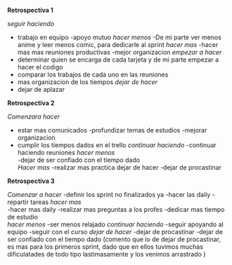**Retrospectiva 1**

*seguir haciendo*
 - trabajo en equipo 
 -apoyo mutuo 
*hacer menos*
 -De mi parte ver menos anime y leer menos comic, para dedicarle al sprint
*hacer mas*
 -hacer mas mas reuniones productivas
 -mejor organizacion 
*empezar a hacer*
 - determinar quien se encarga de cada tarjeta y de mi parte empezar a hacer el codigo
 - comparar los trabajos de cada uno en las reuniones 
 - mas organizacion de los tiempos 
*dejar de hacer*
 - dejar de aplazar

 **Retrospectiva 2**

 *Comenzara hacer* 
 - estar mas comunicados
 -profundizar temas de estudios
 -mejorar organizacion
 - cumplir los tiempos dados en el trello
 *continuar haciendo*
  -continuar haciendo reuniones
  *hacer menos*  
   -dejar de ser confiado con el tiempo dado   
  *Hacer mas* 
    -realizar mas practica dejar de hacer 
    -dejar de procastinar

**Retrospectiva 3**

*Comenzar a hacer* 
-definir los sprint no finalizados ya
 -hacer las daily
 -repartir tareas
*hacer mas*  
-hacer mas daily 
-realizar mas preguntas a los profes
-dedicar mas tiempo de estudio  
*hacer menos* 
-ser menos relajado
*continuar haciendo* 
 -seguir apoyando al equipo 
 -seguir con el curso
 *dejar de hacer* 
  -dejar de procastinar 
  -dejar de ser confiado con el tiempo dado
  (comento que lo de dejar de procastinar, es mas para los primeros sprint, dado que en ellos tuvimos muchas dificulatades de todo tipo lastimasamente y los venimos arrastrado )

  


